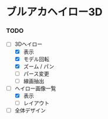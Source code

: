 # ブルアカヘイロー3D

### TODO

- [ ] 3Dヘイロー
  - [x] 表示
  - [x] モデル回転
  - [x] ズーム / パン
  - [ ] パース変更
  - [ ] 線画抽出
- [ ] ヘイロー画像一覧
  - [x] 表示
  - [ ] レイアウト
- [ ] 全体デザイン
